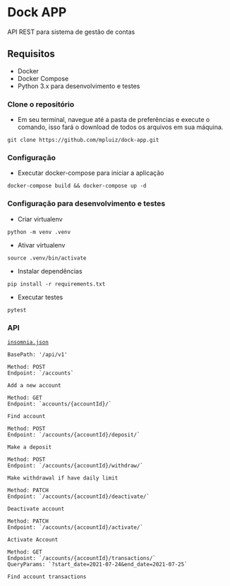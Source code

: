 # Dock APP

API REST para sistema de gestão de contas

## Requisitos 
- Docker
- Docker Compose
- Python 3.x para desenvolvimento e testes


### Clone o repositório

- Em seu terminal, navegue até a pasta de preferências e execute o comando, isso fará o download de todos os arquivos em sua máquina.

```shell
git clone https://github.com/mpluiz/dock-app.git
```

### Configuração 

- Executar docker-compose para iniciar a aplicação

```shell
docker-compose build && docker-compose up -d
```

### Configuração para desenvolvimento e testes

- Criar virtualenv

```shell
python -m venv .venv
```

- Ativar virtualenv

```shell
source .venv/bin/activate
```

- Instalar dependências

```shell
pip install -r requirements.txt
```

- Executar testes

```shell
pytest
```

### API

[`insomnia.json`](https://github.com/mpluiz/dock-app/blob/master/insomnia.json)

`BasePath: '/api/v1'`

```
Method: POST
Endpoint: `/accounts`

Add a new account
```

```
Method: GET
Endpoint: `accounts/{accountId}/`

Find account
```

```
Method: POST
Endpoint: `/accounts/{accountId}/deposit/`

Make a deposit
```

```
Method: POST
Endpoint: `/accounts/{accountId}/withdraw/`

Make withdrawal if have daily limit
```

```
Method: PATCH
Endpoint: `/accounts/{accountId}/deactivate/`

Deactivate account
```

```
Method: PATCH
Endpoint: `/accounts/{accountId}/activate/`

Activate Account
```

```
Method: GET
Endpoint: `/accounts/{accountId}/transactions/`
QueryParams: `?start_date=2021-07-24&end_date=2021-07-25`

Find account transactions
```
